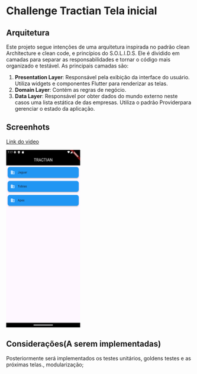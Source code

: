 # Challenge Tractian Tela inicial
## Arquitetura

Este projeto segue intenções de uma arquitetura inspirada no padrão clean Architecture e clean code, e princípios do S.O.L.I.D.S. Ele é
dividido em camadas para separar as responsabilidades e tornar o código mais organizado e testável.
As principais camadas são:

1. **Presentation Layer**: Responsável pela exibição da interface do usuário. Utiliza widgets e
   componentes Flutter para renderizar as telas.
2. **Domain Layer**: Contém as regras de negócio.
3. **Data Layer**: Responsável por obter dados do mundo externo neste casos uma lista estática de
   das empresas.
   Utiliza o padrão Providerpara gerenciar o estado da aplicação.
## Screenhots

[Link do video](screens/tela_inicial.webm)

<img src = "screens/Screenshot_tela_inicial.png" width ="200" height="480"> 

## Considerações(A serem implementadas)
Posteriormente será implementados os testes unitários, goldens testes e as próximas telas., modularização;
